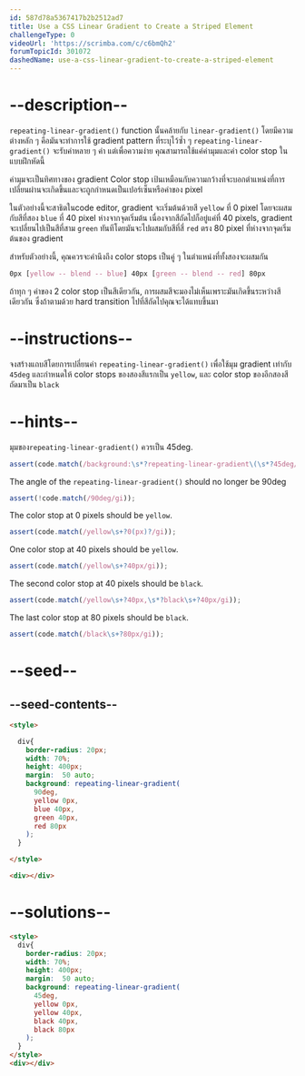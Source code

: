 ```yaml
---
id: 587d78a5367417b2b2512ad7
title: Use a CSS Linear Gradient to Create a Striped Element
challengeType: 0
videoUrl: 'https://scrimba.com/c/c6bmQh2'
forumTopicId: 301072
dashedName: use-a-css-linear-gradient-to-create-a-striped-element
---
```


# --description--

`repeating-linear-gradient()` function นั้นคล้ายกับ `linear-gradient()` โดยมีความต่างหลัก ๆ คือมันจะทำการใช้ gradient pattern ที่ระบุไว้ซ้ำ ๆ
`repeating-linear-gradient()` จะรับค่าหลาย ๆ ค่า แต่เพื่อความง่าย คุณสามารถใช้แค่ค่ามุมและค่า color stop ในแบบฝึกหัดนี้

ค่ามุมจะเป็นทิศทางของ gradient
Color stop เป้นเหมือนกับความกว้างที่จะบอกตำแหน่งที่การเปลี่ยนผ่านจะเกิดขึ้นและจะถูกกำหนดเป็นเปอร์เซ็นหรือค่าของ pixel

ในตัวอย่างนี้จะสาธิตในcode editor, gradient จะเริ่มต้นด้วยสี `yellow` ที่ 0 pixel โดยจะผสมกับสีที่สอง `blue` ที่ 40 pixel ห่างจากจุดเริ่มต้น
เนื่องจากสีถัดไปก็อยู่แค่ที่ 40 pixels, gradient จะเปลี่ยนไปเป็นสีที่สาม `green` ทันทีโดยมันจะไปผสมกับสีที่สี่ `red` ตรง 80 pixel ที่ห่างจากจุดเริ่มต้นของ gradient

สำหรับตัวอย่างนี้, คุณควรจะคำนึงถึง color stops เป็นคู่ ๆ ในตำแหน่งที่ทั้งสองจะผสมกัน

```css
0px [yellow -- blend -- blue] 40px [green -- blend -- red] 80px
```

ถ้าทุก ๆ ค่าของ 2 color stop เป็นสีเดียวกัน, การผสมสีจะมองไม่เห็นเพราะมันเกิดขึ้นระหว่างสีเดียวกัน ซึ่งถ้าตามด้วย hard transition ไปที่สีถัดไปคุณจะได้แทบขึ้นมา

# --instructions--

จงสร้างแถบสีโดยการเปลี่ยนค่า `repeating-linear-gradient()` เพื่อใช้มุม gradient เท่ากับ  `45deg`
และกำหนดให้ color stops ของสองสีแรกเป็น `yellow`, และ color stop ของอีกสองสีถัดมาเป็น `black`

# --hints--

มุมของ`repeating-linear-gradient()` ควรเป็น 45deg.

```js
assert(code.match(/background:\s*?repeating-linear-gradient\(\s*?45deg/gi));
```

The angle of the `repeating-linear-gradient()` should no longer be 90deg

```js
assert(!code.match(/90deg/gi));
```

The color stop at 0 pixels should be `yellow`.

```js
assert(code.match(/yellow\s+?0(px)?/gi));
```

One color stop at 40 pixels should be `yellow`.

```js
assert(code.match(/yellow\s+?40px/gi));
```

The second color stop at 40 pixels should be `black`.

```js
assert(code.match(/yellow\s+?40px,\s*?black\s+?40px/gi));
```

The last color stop at 80 pixels should be `black`.

```js
assert(code.match(/black\s+?80px/gi));
```

# --seed--

## --seed-contents--

```html
<style>

  div{
    border-radius: 20px;
    width: 70%;
    height: 400px;
    margin:  50 auto;
    background: repeating-linear-gradient(
      90deg,
      yellow 0px,
      blue 40px,
      green 40px,
      red 80px
    );
  }

</style>

<div></div>
```

# --solutions--

```html
<style>
  div{
    border-radius: 20px;
    width: 70%;
    height: 400px;
    margin:  50 auto;
    background: repeating-linear-gradient(
      45deg,
      yellow 0px,
      yellow 40px,
      black 40px,
      black 80px
    );
  }
</style>
<div></div>
```

